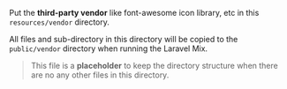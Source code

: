 Put the **third-party vendor** like font-awesome icon library, etc in this `resources/vendor` directory.

All files and sub-directory in this directory will be copied to the `public/vendor` directory when running the Laravel Mix.

> This file is a **placeholder** to keep the directory structure when there are no any other files in this directory.
